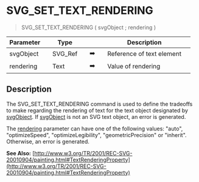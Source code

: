 <!-- SVG_SET_TEXT_RENDERING ( svgObject ; rendering )
 -> svgObject (Text)
 -> rendering (Text)-->
# SVG_SET_TEXT_RENDERING

> SVG_SET_TEXT_RENDERING ( svgObject ; rendering )

| Parameter |     | Type |     |     |     | Description |     |
| --- | --- | --- | --- | --- | --- | --- | --- |
| svgObject |     | SVG_Ref |     | ➡️ |     | Reference of text element |     |
| rendering |     | Text |     | ➡️ |     | Value of rendering |     |

## Description

The SVG_SET_TEXT_RENDERING command is used to define the tradeoffs to make regarding the rendering of text for the text object designated by [svgObject](# "Reference of text element"). If [svgObject](# "Reference of text element") is not an SVG text object, an error is generated.

The [rendering](# "Value of rendering") parameter can have one of the following values: "auto", "optimizeSpeed", "optimizeLegibility", "geometricPrecision" or "inherit". Otherwise, an error is generated.

**See Also:** [http://www.w3.org/TR/2001/REC-SVG-20010904/painting.html#TextRenderingProperty](http://www.w3.org/TR/2001/REC-SVG-20010904/painting.html#TextRenderingProperty)
